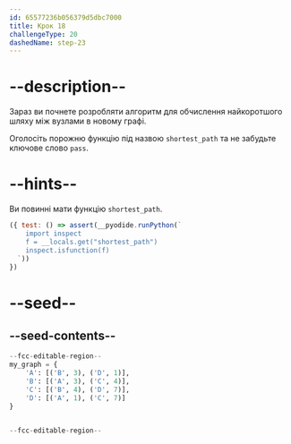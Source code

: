 ```yaml
---
id: 65577236b056379d5dbc7000
title: Крок 18
challengeType: 20
dashedName: step-23
---
```


# --description--

Зараз ви почнете розробляти алгоритм для обчислення найкоротшого шляху між вузлами в новому графі.

Оголосіть порожню функцію під назвою `shortest_path` та не забудьте ключове слово `pass`.

# --hints--

Ви повинні мати функцію `shortest_path`.

```js
({ test: () => assert(__pyodide.runPython(`
    import inspect
    f = __locals.get("shortest_path")
    inspect.isfunction(f)
  `))
})
```

# --seed--

## --seed-contents--

```py
--fcc-editable-region--
my_graph = {
    'A': [('B', 3), ('D', 1)],
    'B': [('A', 3), ('C', 4)],
    'C': [('B', 4), ('D', 7)],
    'D': [('A', 1), ('C', 7)]
}


--fcc-editable-region--
```
